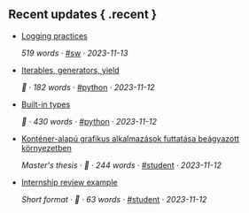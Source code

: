 ## Recent updates { .recent }

* [Logging practices](../notes/logging.md)

	 *519 words* · [#sw](tags/tag_sw.md) · *2023-11-13*

* [Iterables, generators, yield](../notes/python-generator.md)

	 *🌿 · 182 words* · [#python](tags/tag_python.md) · *2023-11-12*

* [Built-in types](../notes/python-types.md)

	 *🌻 · 430 words* · [#python](tags/tag_python.md) · *2023-11-12*

* [Konténer-alapú grafikus alkalmazások futtatása beágyazott környezetben](../notes/student-msc-2021-laszlo-marton.md)

	 *Master's thesis · 🌻 · 244 words* · [#student](tags/tag_student.md) · *2023-11-12*

* [Internship review example](../notes/student-feedback-short.md)

	 *Short format · 🌱 · 63 words* · [#student](tags/tag_student.md) · *2023-11-12*

